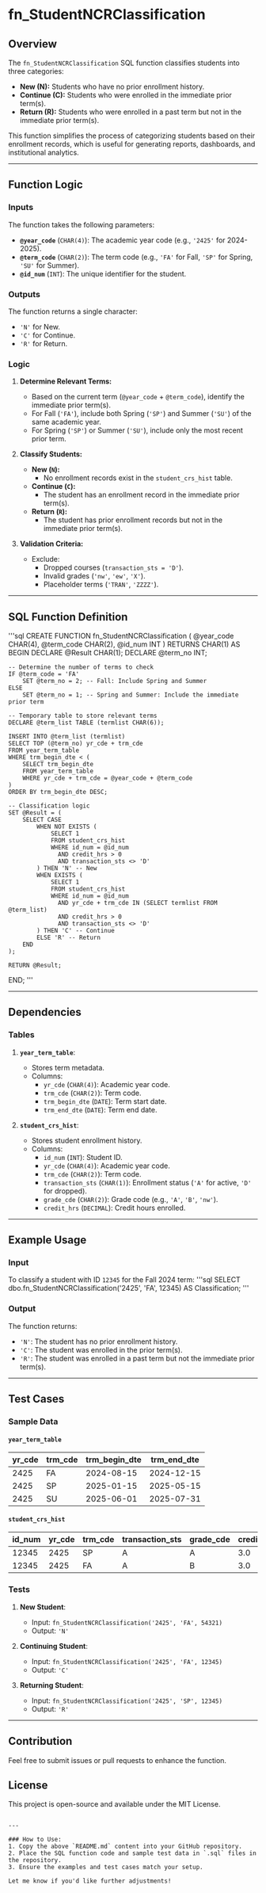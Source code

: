 # fn_StudentNCRClassification

## Overview

The `fn_StudentNCRClassification` SQL function classifies students into three categories:
- **New (N):** Students who have no prior enrollment history.
- **Continue (C):** Students who were enrolled in the immediate prior term(s).
- **Return (R):** Students who were enrolled in a past term but not in the immediate prior term(s).

This function simplifies the process of categorizing students based on their enrollment records, which is useful for generating reports, dashboards, and institutional analytics.

---

## Function Logic

### Inputs
The function takes the following parameters:
- **`@year_code`** (`CHAR(4)`): The academic year code (e.g., `'2425'` for 2024-2025).
- **`@term_code`** (`CHAR(2)`): The term code (e.g., `'FA'` for Fall, `'SP'` for Spring, `'SU'` for Summer).
- **`@id_num`** (`INT`): The unique identifier for the student.

### Outputs
The function returns a single character:
- `'N'` for New.
- `'C'` for Continue.
- `'R'` for Return.

### Logic

1. **Determine Relevant Terms:**
   - Based on the current term (`@year_code` + `@term_code`), identify the immediate prior term(s).
   - For Fall (`'FA'`), include both Spring (`'SP'`) and Summer (`'SU'`) of the same academic year.
   - For Spring (`'SP'`) or Summer (`'SU'`), include only the most recent prior term.

2. **Classify Students:**
   - **New (`N`):**
     - No enrollment records exist in the `student_crs_hist` table.
   - **Continue (`C`):**
     - The student has an enrollment record in the immediate prior term(s).
   - **Return (`R`):**
     - The student has prior enrollment records but not in the immediate prior term(s).

3. **Validation Criteria:**
   - Exclude:
     - Dropped courses (`transaction_sts = 'D'`).
     - Invalid grades (`'nw'`, `'ew'`, `'X'`).
     - Placeholder terms (`'TRAN'`, `'ZZZZ'`).

---

## SQL Function Definition

'''sql
CREATE FUNCTION fn_StudentNCRClassification (
    @year_code CHAR(4),
    @term_code CHAR(2),
    @id_num INT
)
RETURNS CHAR(1)
AS
BEGIN
    DECLARE @Result CHAR(1);
    DECLARE @term_no INT;

    -- Determine the number of terms to check
    IF @term_code = 'FA'
        SET @term_no = 2; -- Fall: Include Spring and Summer
    ELSE
        SET @term_no = 1; -- Spring and Summer: Include the immediate prior term

    -- Temporary table to store relevant terms
    DECLARE @term_list TABLE (termlist CHAR(6));

    INSERT INTO @term_list (termlist)
    SELECT TOP (@term_no) yr_cde + trm_cde
    FROM year_term_table
    WHERE trm_begin_dte < (
        SELECT trm_begin_dte
        FROM year_term_table
        WHERE yr_cde + trm_cde = @year_code + @term_code
    )
    ORDER BY trm_begin_dte DESC;

    -- Classification logic
    SET @Result = (
        SELECT CASE
            WHEN NOT EXISTS (
                SELECT 1
                FROM student_crs_hist
                WHERE id_num = @id_num
                  AND credit_hrs > 0
                  AND transaction_sts <> 'D'
            ) THEN 'N' -- New
            WHEN EXISTS (
                SELECT 1
                FROM student_crs_hist
                WHERE id_num = @id_num
                  AND yr_cde + trm_cde IN (SELECT termlist FROM @term_list)
                  AND credit_hrs > 0
                  AND transaction_sts <> 'D'
            ) THEN 'C' -- Continue
            ELSE 'R' -- Return
        END
    );

    RETURN @Result;
END;
'''


---

## Dependencies

### Tables
1. **`year_term_table`**:
   - Stores term metadata.
   - Columns:
     - `yr_cde` (`CHAR(4)`): Academic year code.
     - `trm_cde` (`CHAR(2)`): Term code.
     - `trm_begin_dte` (`DATE`): Term start date.
     - `trm_end_dte` (`DATE`): Term end date.

2. **`student_crs_hist`**:
   - Stores student enrollment history.
   - Columns:
     - `id_num` (`INT`): Student ID.
     - `yr_cde` (`CHAR(4)`): Academic year code.
     - `trm_cde` (`CHAR(2)`): Term code.
     - `transaction_sts` (`CHAR(1)`): Enrollment status (`'A'` for active, `'D'` for dropped).
     - `grade_cde` (`CHAR(2)`): Grade code (e.g., `'A'`, `'B'`, `'nw'`).
     - `credit_hrs` (`DECIMAL`): Credit hours enrolled.

---

## Example Usage

### Input
To classify a student with ID `12345` for the Fall 2024 term:
'''sql
SELECT dbo.fn_StudentNCRClassification('2425', 'FA', 12345) AS Classification;
'''

### Output
The function returns:
- `'N'`: The student has no prior enrollment history.
- `'C'`: The student was enrolled in the prior term(s).
- `'R'`: The student was enrolled in a past term but not the immediate prior term(s).

---

## Test Cases

### Sample Data
#### `year_term_table`
| yr_cde | trm_cde | trm_begin_dte | trm_end_dte |
|--------|---------|---------------|-------------|
| 2425   | FA      | 2024-08-15    | 2024-12-15  |
| 2425   | SP      | 2025-01-15    | 2025-05-15  |
| 2425   | SU      | 2025-06-01    | 2025-07-31  |

#### `student_crs_hist`
| id_num | yr_cde | trm_cde | transaction_sts | grade_cde | credit_hrs |
|--------|--------|---------|-----------------|-----------|------------|
| 12345  | 2425   | SP      | A               | A         | 3.0        |
| 12345  | 2425   | FA      | A               | B         | 3.0        |

### Tests
1. **New Student**:
   - Input: `fn_StudentNCRClassification('2425', 'FA', 54321)`
   - Output: `'N'`

2. **Continuing Student**:
   - Input: `fn_StudentNCRClassification('2425', 'FA', 12345)`
   - Output: `'C'`

3. **Returning Student**:
   - Input: `fn_StudentNCRClassification('2425', 'SP', 12345)`
   - Output: `'R'`

---

## Contribution
Feel free to submit issues or pull requests to enhance the function.

## License
This project is open-source and available under the MIT License.
```

---

### How to Use:
1. Copy the above `README.md` content into your GitHub repository.
2. Place the SQL function code and sample test data in `.sql` files in the repository.
3. Ensure the examples and test cases match your setup.

Let me know if you'd like further adjustments!

